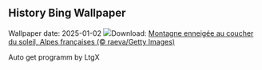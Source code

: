 ## History Bing Wallpaper
Wallpaper date: 2025-01-02
![](https://www.bing.com/th?id=OHR.AlpsSunset_FR-FR0523137668_UHD.jpg&w=1000)Download: [Montagne enneigée au coucher du soleil, Alpes françaises (© raeva/Getty Images)](https://www.bing.com/th?id=OHR.AlpsSunset_FR-FR0523137668_UHD.jpg)

Auto get programm by LtgX
